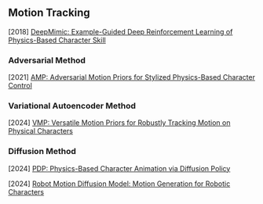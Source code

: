 ## Motion Tracking

[2018] [DeepMimic: Example-Guided Deep Reinforcement Learning of Physics-Based Character Skill](*https://arxiv.org/abs/1804.02717*)



### Adversarial Method

[2021] [AMP: Adversarial Motion Priors for Stylized Physics-Based Character Control](https://arxiv.org/abs/2104.02180)



### Variational Autoencoder Method

[2024] [VMP: Versatile Motion Priors for Robustly Tracking Motion on Physical Characters](https://la.disneyresearch.com/wp-content/uploads/VMP_paper.pdf)



### Diffusion Method

[2024] [PDP: Physics-Based Character Animation via Diffusion Policy](https://arxiv.org/abs/2406.00960)

[2024] [Robot Motion Diffusion Model: Motion Generation for Robotic Characters](https://la.disneyresearch.com/wp-content/uploads/RobotMDM_2.pdf)
